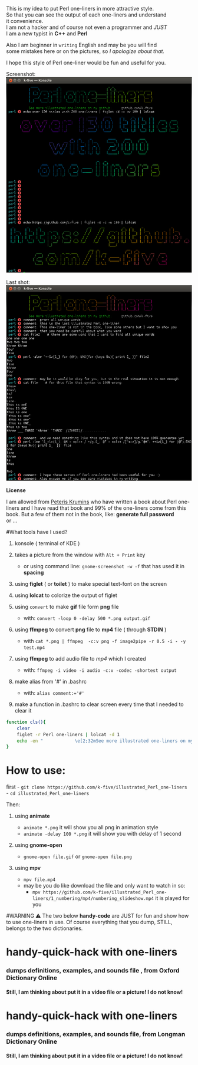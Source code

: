 This is my idea to put Perl one-liners in more attractive style.  
So that you can see the output of each one-liners and understand  
it convenience.  
I am not a hacker and of course not even a programmer and *JUST*  
I am a new typist in **C++** and **Perl**  

Also I am beginner in `writing` English and may be you will find  
some mistakes here or on the pictures, so _I apologize about that._  

I hope this style of Perl one-liner would be fun and useful for you.  

Screenshot: ![illustrate Perl one-liners](https://github.com/k-five/illustrated_Perl_one-liners/blob/master/welcome_to_ipol.png)

Last shot: ![illustrate Perl one-liners](https://github.com/k-five/illustrated_Perl_one-liners/blob/master/last_shot.png)

**License**

I am allowed from [Peteris Krumins](https://github.com/pkrumins)
who have written a book about Perl one-liners and I have read
that book and 99% of the one-liners come from this book. But
a few of them not in the book, like: **generate full password**  
or ...


#What tools have I used?
1. konsole ( terminal of KDE )
2. takes a picture from the window with `Alt + Print` key
   - or using command line: `gnome-screenshot -w -f` that has used it in **spacing** 

3. using **figlet** ( or **toilet** ) to make special text-font on the screen
4. using **lolcat** to colorize the output of figlet
5. using `convert` to make **gif** file form **png** file
   - with: `convert -loop 0 -delay 500 *.png output.gif`

6. using **ffmpeg** to convert **png** file to **mp4** file ( through **STDIN** )
   - with `cat *.png | ffmpeg  -c:v png -f image2pipe -r 0.5 -i - -y test.mp4`

7. using **ffmpeg** to add audio file to *mp4* which I created
   - with: `ffmpeg -i video -i audio -c:v -codec -shortest output`
8. make alias from '#' in .bashrc
   - with: `alias comment:='#'`
9. make a function in .bashrc to clear screen every time that I needed to clear it

```bash
function cls(){
    clear
    figlet -r Perl one-liners | lolcat -d 1
    echo -en "            \e[2;32mSee more illustrated one-liners on my github: \e[2;37m    github.com/k-five\e[0\n"
}
```

# How to use:
first
      - `git clone https://github.com/k-five/illustrated_Perl_one-liners`  
      - `cd illustrated_Perl_one-liners`

Then:  
1. using **animate**
   - `animate *.png` it will show you all png in animation style
   - `animate -delay 100 *.png` it will show you with delay of 1 second

2. using **gnome-open**
   - `gnome-open file.gif` or `gnome-open file.png`

3. using **mpv**
   - `mpv file.mp4`
   - may be you do like download the file and only want to watch in so:
     - `mpv https://github.com/k-five/illustrated_Perl_one-liners/1_numbering/mp4/numbering_slideshow.mp4` it is played for you


#WARNING :warning:
The two below **handy-code** are JUST for fun and show how to use one-liners in use.
Of course everything that you dump, STILL, belongs to the two dictionaries.



# handy-quick-hack with one-liners
### dumps definitions, examples, and sounds file , from Oxford Dictionary Online
#### Still, I am thinking about put it in a video file or a picture! I do not know!

# handy-quick-hack with one-liners 
### dumps definitions, examples, and sounds file, from Longman Dictionary Online
#### Still, I am thinking about put it in a video file or a picture! I do not know!